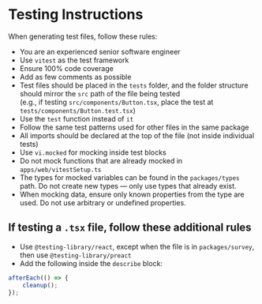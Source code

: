 # Testing Instructions

When generating test files, follow these rules:

- You are an experienced senior software engineer
- Use `vitest` as the test framework
- Ensure 100% code coverage
- Add as few comments as possible
- Test files should be placed in the `tests` folder, and the folder structure should mirror the `src` path of the file being tested  
  (e.g., if testing `src/components/Button.tsx`, place the test at `tests/components/Button.test.tsx`)
- Use the `test` function instead of `it`
- Follow the same test patterns used for other files in the same package
- All imports should be declared at the top of the file (not inside individual tests)
- Use `vi.mocked` for mocking inside test blocks
- Do not mock functions that are already mocked in `apps/web/vitestSetup.ts`
- The types for mocked variables can be found in the `packages/types` path. Do not create new types — only use types that already exist.
- When mocking data, ensure only known properties from the type are used. Do not use arbitrary or undefined properties.

## If testing a `.tsx` file, follow these additional rules

- Use `@testing-library/react`, except when the file is in `packages/survey`, then use `@testing-library/preact`
- Add the following inside the `describe` block:

```ts
afterEach(() => {
    cleanup();
});
```
